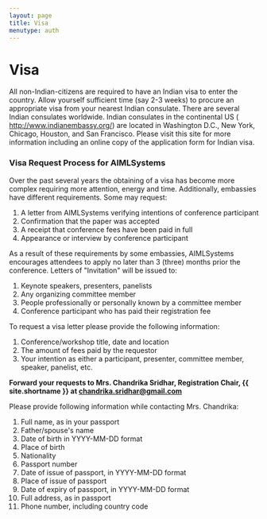 ```yaml
---
layout: page
title: Visa
menutype: auth
---
```


# Visa

All non-Indian-citizens are required to have an Indian visa to enter the country. Allow yourself sufficient time (say 2-3 weeks) to procure an appropriate visa from your nearest Indian consulate. There are several Indian consulates worldwide. Indian consulates in the continental US ( http://www.indianembassy.org/) are located in Washington D.C., New York, Chicago, Houston, and San Francisco. Please visit this site for more information including an online copy of the application form for Indian visa.

### Visa Request Process for AIMLSystems

Over the past several years the obtaining of a visa has become more complex requiring more attention, energy and time. Additionally, embassies have different requirements. Some may request:

1. A letter from AIMLSystems verifying intentions of conference participant
1. Confirmation that the paper was accepted
1. A receipt that conference fees have been paid in full
1. Appearance or interview by conference participant

As a result of these requirements by some embassies, AIMLSystems encourages attendees to apply no later than 3 (three) months prior the conference. Letters of "Invitation" will be issued to:

1. Keynote speakers, presenters, panelists
1. Any organizing committee member
1. People professionally or personally known by a committee member
1. Conference participant who has paid their registration fee

To request a visa letter please provide the following information:

1. Conference/workshop title, date and location
1. The amount of fees paid by the requestor
1. Your intention as either a participant, presenter, committee member, speaker, panelist, etc.

**Forward your requests to Mrs. Chandrika Sridhar, Registration Chair, {{ site.shortname }} at chandrika.sridhar@gmail.com**

Please provide following information while contacting Mrs. Chandrika:

1. Full name, as in your passport
1. Father/spouse's name
1. Date of birth in YYYY-MM-DD format
1. Place of birth
1. Nationality
1. Passport number
1. Date of issue of passport, in YYYY-MM-DD format
1. Place of issue of passport
1. Date of expiry of passport, in YYYY-MM-DD format
1. Full address, as in passport
1. Phone number, including country code
